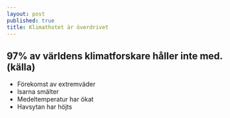 ```yaml
---
layout: post
published: true
title: Klimathotet är överdrivet
---
```



## 97% av världens klimatforskare håller inte med. (källa)

- Förekomst av extremväder
- Isarna smälter
- Medeltemperatur har ökat
- Havsytan har höjts
